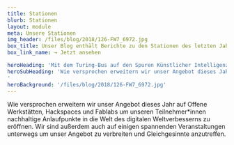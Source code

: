 ```yaml
---
title: Stationen
blurb: Stationen
layout: module
meta: Unsere Stationen
img_header: /files/blog/2018/126-FW7_6972.jpg
box_title: Unser Blog enthält Berichte zu den Stationen des letzten Jahres.
box_link_name: → Jetzt ansehen

heroHeading: 'Mit dem Turing-Bus auf den Spuren Künstlicher Intelligenz'
heroSubHeading: 'Wie versprochen erweitern wir unser Angebot dieses Jahr auf Offene Werkstätten, Hackspaces und Fablabs um unseren Teilnehmer*innen nachhaltige Anlaufpunkte in die Welt des digitalen Weltverbesserns zu eröffnen. Wir sind außerdem auch auf einigen spannenden Veranstaltungen unterwegs um unser Angebot zu verbreiten und Gleichgesinnte anzutreffen.
'
heroBackground: '/files/blog/2018/126-FW7_6972.jpg'
---
```


Wie versprochen erweitern wir unser Angebot dieses Jahr auf Offene Werkstätten, Hackspaces und Fablabs um unseren Teilnehmer*innen nachhaltige Anlaufpunkte in die Welt des digitalen Weltverbesserns zu eröffnen. Wir sind außerdem auch auf einigen spannenden Veranstaltungen unterwegs um unser Angebot zu verbreiten und Gleichgesinnte anzutreffen.

